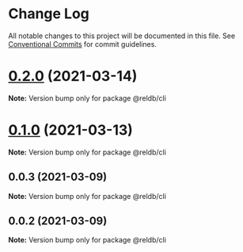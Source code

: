 # Change Log

All notable changes to this project will be documented in this file.
See [Conventional Commits](https://conventionalcommits.org) for commit guidelines.

# [0.2.0](https://github.com/runrel/rel/compare/@reldb/cli@0.1.0...@reldb/cli@0.2.0) (2021-03-14)

**Note:** Version bump only for package @reldb/cli





# [0.1.0](https://github.com/runrel/rel/compare/@reldb/cli@0.0.3...@reldb/cli@0.1.0) (2021-03-13)

**Note:** Version bump only for package @reldb/cli





## 0.0.3 (2021-03-09)

**Note:** Version bump only for package @reldb/cli





## 0.0.2 (2021-03-09)

**Note:** Version bump only for package @reldb/cli
